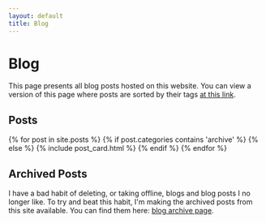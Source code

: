 ```yaml
---
layout: default
title: Blog
---
```


# Blog

This page presents all blog posts hosted on this website. You can view a version of this page where posts are sorted by their tags [at this link](/tags.html).

## Posts

{% for post in site.posts %}
{% if post.categories contains 'archive' %}
{% else %}
{% include post_card.html %}
{% endif %}
{% endfor %}

## Archived Posts

I have a bad habit of deleting, or taking offline, blogs and blog posts I no longer like. To try and beat this habit, I'm making the archived posts from this site available. You can find them here: [blog archive page](/archive.html).
